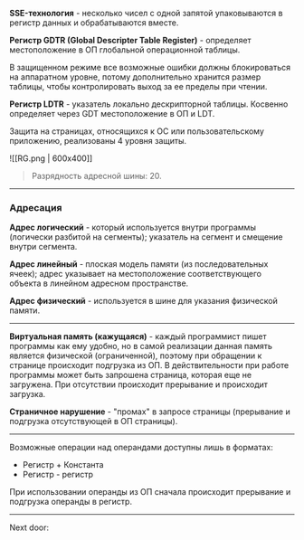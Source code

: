 **SSE-технология** - несколько чисел с одной запятой упаковываются в регистр данных и обрабатываются вместе.

**Регистр GDTR (Global Descripter Table Register)** - определяет местоположение в ОП глобальной операционной таблицы. 

В защищенном режиме все возможные ошибки должны блокироваться на аппаратном уровне, потому дополнительно хранится размер таблицы, чтобы контролировать выход за ее пределы при чтении. 

**Регистр LDTR** - указатель локально дескрипторной таблицы. Косвенно определяет через GDT местоположение в ОП и LDT. 

Защита на страницах, относящихся к ОС или пользовательскому приложению, реализованы 4 уровня защиты. 

![[RG.png | 600x400]]

> Разрядность адресной шины: 20. 

---
### Адресация

**Адрес логический** - который используется внутри программы (логически разбитой на сегменты); указатель на сегмент и смещение внутри сегмента. 

**Адрес линейный** - плоская модель памяти (из последовательных ячеек); адрес указывает на местоположение соответствующего объекта в линейном адресном пространстве. 

**Адрес физический** - используется в шине для указания физической памяти. 

---
**Виртуальная память (кажущаяся)** - каждый программист пишет программы как ему удобно, но в самой реализации данная память является физической (ограниченной), поэтому при обращении к странице происходит подгрузка из ОП. В действительности при работе программы может быть запрошена страница, которая еще не загружена. При отсутствии происходит прерывание и происходит загрузка.

**Страничное нарушение** - "промах" в запросе страницы (прерывание и подгрузка отсутствующей в ОП страницы). 

---
Возможные операции над операндами доступны лишь в форматах:
- Регистр + Константа
- Регистр - регистр 

При использовании операнды из ОП сначала происходит прерывание и подгрузка операнды в регистр. 

---

Next door: 
